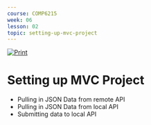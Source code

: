 ```yaml
---
course: COMP6215
week: 06
lesson: 02
topic: setting-up-mvc-project
---
```


[![Print](https://img.shields.io/badge/DOWNLOAD_PDF-CLICK_HERE-blue.svg)](https://github.com/ToiOhomaiBCS/COMP6215-Course-Material/raw/master/week06/session02/readme.pdf)

# Setting up MVC Project

* Pulling in JSON Data from remote API
* Pulling in JSON Data from local API
* Submitting data to local API